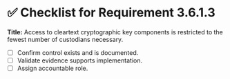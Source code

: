# ✅ Checklist for Requirement 3.6.1.3

**Title:** Access to cleartext cryptographic key components is restricted to the fewest number of custodians necessary.

- [ ] Confirm control exists and is documented.
- [ ] Validate evidence supports implementation.
- [ ] Assign accountable role.
